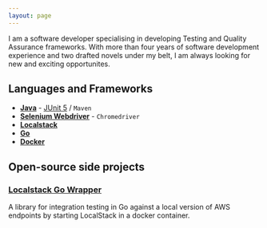 ```yaml
---
layout: page
---
```


I am a software developer specialising in developing Testing and Quality Assurance 
frameworks. With more than four years of software development experience and two drafted 
novels under my belt, I am always looking for new and exciting opportunites.

## Languages and Frameworks

* **[Java](https://www.java.com)** - [JUnit 5](https://junit.org/junit5/) / `Maven`
* **[Selenium Webdriver](https://docs.seleniumhq.org)** - `Chromedriver`
* **[Localstack](https://localstack.cloud)**
* **[Go](https://golang.org)**
* **[Docker](https://www.docker.com)**

## Open-source side projects

### [Localstack Go Wrapper](https://github.com/CallumKerrEdwards/localstack-go-wrapper) 
A library for integration testing in Go against a local version of AWS endpoints by
starting LocalStack in a docker container.
